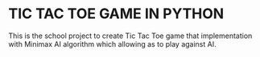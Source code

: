 # TIC TAC TOE GAME IN PYTHON
This is the school project to create Tic Tac Toe game that implementation with Minimax AI algorithm which allowing as to play against AI.
